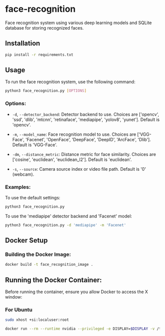 # face-recognition

Face recognition system using various deep learning models and SQLite database for storing recognized faces.

## Installation

```bash
pip install -r requirements.txt
```

## Usage

To run the face recognition system, use the following command:

```bash
python3 face_recognition.py [OPTIONS]
```

### Options:

- `-d`, `--detector_backend`: Detector backend to use. Choices are ['opencv', 'ssd', 'dlib', 'mtcnn', 'retinaface', 'mediapipe', 'yolov8', 'yunet']. Default is 'opencv'.

- `-m`, `--model_name`: Face recognition model to use. Choices are ['VGG-Face', 'Facenet', 'OpenFace', 'DeepFace', 'DeepID', 'ArcFace', 'Dlib']. Default is 'VGG-Face'.

- `-dm`, `--distance_metric`: Distance metric for face similarity. Choices are ['cosine', 'euclidean', 'euclidean_l2']. Default is 'euclidean'.

- `-s`, `--source`: Camera source index or video file path. Default is '0' (webcam).

### Examples:

To use the default settings:

```bash
python3 face_recognition.py
```

To use the 'mediapipe' detector backend and 'Facenet' model:

```bash
python3 face_recognition.py -d 'mediapipe' -m 'Facenet'
```

## Docker Setup

### Building the Docker Image:

```bash
docker build -t face_recognition_image .
```

## Running the Docker Container:

Before running the container, ensure you allow Docker to access the X window:
### For Ubuntu

```bash
sudo xhost +si:localuser:root
```

```bash
docker run --rm --runtime nvidia --privileged -e DISPLAY=$DISPLAY -v /tmp/.X11-unix:/tmp/.X11-unix:ro face_recognition_image
```
